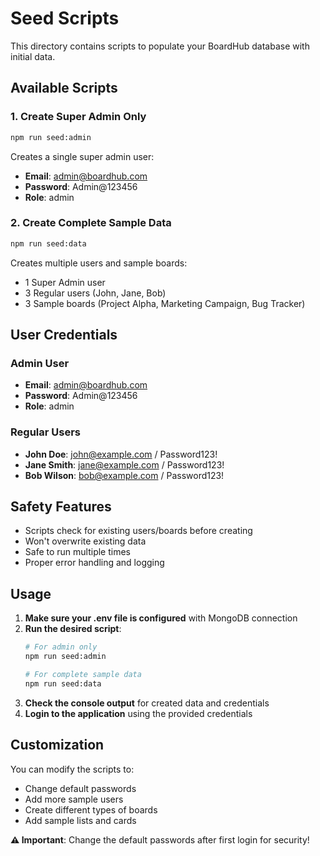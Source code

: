 # Seed Scripts

This directory contains scripts to populate your BoardHub database with initial data.

## Available Scripts

### 1. Create Super Admin Only
```bash
npm run seed:admin
```

Creates a single super admin user:
- **Email**: admin@boardhub.com
- **Password**: Admin@123456
- **Role**: admin

### 2. Create Complete Sample Data
```bash
npm run seed:data
```

Creates multiple users and sample boards:
- 1 Super Admin user
- 3 Regular users (John, Jane, Bob)
- 3 Sample boards (Project Alpha, Marketing Campaign, Bug Tracker)

## User Credentials

### Admin User
- **Email**: admin@boardhub.com
- **Password**: Admin@123456
- **Role**: admin

### Regular Users
- **John Doe**: john@example.com / Password123!
- **Jane Smith**: jane@example.com / Password123!
- **Bob Wilson**: bob@example.com / Password123!

## Safety Features

- Scripts check for existing users/boards before creating
- Won't overwrite existing data
- Safe to run multiple times
- Proper error handling and logging

## Usage

1. **Make sure your .env file is configured** with MongoDB connection
2. **Run the desired script**:
   ```bash
   # For admin only
   npm run seed:admin
   
   # For complete sample data
   npm run seed:data
   ```
3. **Check the console output** for created data and credentials
4. **Login to the application** using the provided credentials

## Customization

You can modify the scripts to:
- Change default passwords
- Add more sample users
- Create different types of boards
- Add sample lists and cards

**⚠️ Important**: Change the default passwords after first login for security! 